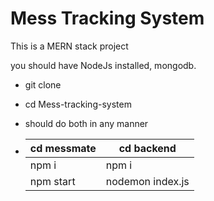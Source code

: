 # Mess Tracking System

This is a MERN stack project

 you should have NodeJs installed, mongodb.

- git clone
- cd Mess-tracking-system
- should do both in any manner

- | cd messmate | cd backend |
   | ---------- | ---------- |
   | npm i      |    npm i   |
   | npm start | nodemon index.js |



